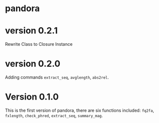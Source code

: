 # pandora

# version 0.2.1
Rewrite Class to Closure Instance

# version 0.2.0
Adding commands `extract_seq`, `avglength`, `abs2rel`.

# Version 0.1.0
This is the first version of pandora, there are six functions included:
`fq2fa`, `fxlength`, `check_phred`, `extract_seq`, `summary_mag`.
